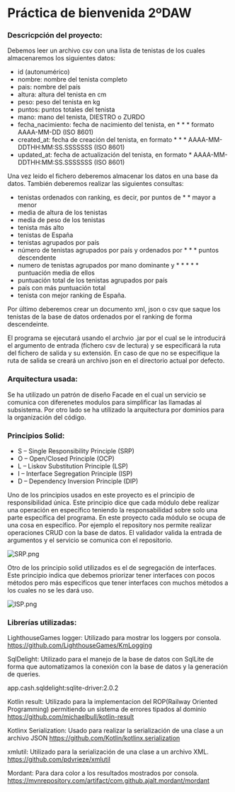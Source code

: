 # Práctica de bienvenida 2ºDAW

### Descricpción del proyecto:
Debemos leer un archivo csv con una lista de tenistas de los cuales almacenaremos los siguientes datos:
* id (autonumérico)
* nombre: nombre del tenista completo
* pais: nombre del país
* altura: altura del tenista en cm
* peso: peso del tenista en kg
* puntos: puntos totales del tenista
* mano: mano del tenista, DIESTRO o ZURDO
* fecha_nacimiento: fecha de nacimiento del tenista, en * * * formato AAAA-MM-DD (ISO 8601)
* created_at: fecha de creación del tenista, en formato * * * AAAA-MM-DDTHH:MM:SS.SSSSSSS (ISO 8601)
* updated_at: fecha de actualización del tenista, en formato * AAAA-MM-DDTHH:MM:SS.SSSSSSS (ISO 8601)

Una vez leido el fichero deberemos almacenar los datos en una base da datos. También deberemos realizar las siguientes consultas:
* tenistas ordenados con ranking, es decir, por puntos de * * mayor a menor
* media de altura de los tenistas
* media de peso de los tenistas
* tenista más alto
* tenistas de España
* tenistas agrupados por país
* número de tenistas agrupados por país y ordenados por * * * puntos descendente
* numero de tenistas agrupados por mano dominante y * * * * * puntuación media de ellos
* puntuación total de los tenistas agrupados por país
* país con más puntuación total
* tenista con mejor ranking de España.

Por último deberemos crear un documento xml, json o csv que saque los tenistas de la base de datos ordenados por el ranking de forma descendeinte.

El programa se ejecutará usando el archvio .jar por el cual se le introducirá el argumento de entrada (fichero csv de lectura) y se especificará la ruta del fichero de salida y su extensión. En caso de que no se especifique la ruta de salida se creará un archivo json en el directorio actual por defecto.

### Arquitectura usada:
Se ha utilizado un patrón de diseño Facade en el cual un servicio se comunica con diferenetes modulos para simplificar las llamadas al subsistema. 
Por otro lado se ha utilizado la arquitectura por dominios para la organización del código.

### Principios Solid:
* S – Single Responsibility Principle (SRP)
* O – Open/Closed Principle (OCP)
* L – Liskov Substitution Principle (LSP)
* I – Interface Segregation Principle (ISP)
* D – Dependency Inversion Principle (DIP)

Uno de los principios usados en este proyecto es el principio de responsibilidad única. Este principio dice que cada módulo debe realizar una operación en específico teniendo la responsabilidad sobre solo una parte específica del programa. En este proyecto cada módulo se ocupa de una cosa en específico. Por ejemplo el repository nos permite realizar operaciones CRUD con la base de datos. El validador valida la entrada de argumentos y el servicio se comunica con el repositorio.

![SRP.png](SRP.png)

Otro de los principio solid utilizados es el de segregación de interfaces. Este principio indica que debemos priorizar tener interfaces con pocos métodos pero más especificos que tener interfaces con muchos métodos a los cuales no se les dará uso.

![ISP.png](ISP.png)

### Librerías utilizadas:
LighthouseGames logger: Utilizado para mostrar los loggers por consola.
https://github.com/LighthouseGames/KmLogging

SqlDelight: Utilizado para el manejo de la base de datos con SqlLite de forma que automatizamos la conexión con la base de datos y la generación de queries.

app.cash.sqldelight:sqlite-driver:2.0.2

Kotlin result: Utilizado para la implementacion del ROP(Railway Oriented Programming) permitiendo un sistema de errores tipados al dominio
https://github.com/michaelbull/kotlin-result

Kotlinx Serialization: Usado para realizar la serialización de una clase a un archivo JSON
https://github.com/Kotlin/kotlinx.serialization

xmlutil: Utilizado para la serialización de una clase a un archivo XML.
https://github.com/pdvrieze/xmlutil

Mordant: Para dara color a los resultados mostrados por consola.
https://mvnrepository.com/artifact/com.github.ajalt.mordant/mordant